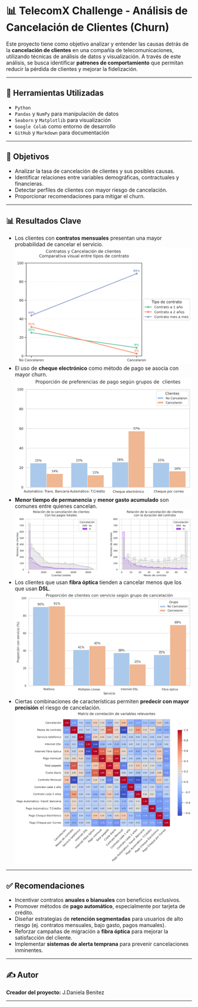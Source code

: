 # 📊 TelecomX Challenge - Análisis de Cancelación de Clientes (Churn)

Este proyecto tiene como objetivo analizar y entender las causas detrás de la **cancelación de clientes** en una compañía de telecomunicaciones, utilizando técnicas de análisis de datos y visualización. A través de este análisis, se busca identificar **patrones de comportamiento** que permitan reducir la pérdida de clientes y mejorar la fidelización.

---
## 🧰 Herramientas Utilizadas

- `Python`
- `Pandas` y `NumPy` para manipulación de datos
- `Seaborn` y `Matplotlib` para visualización
- `Google Colab` como entorno de desarrollo
- `GitHub` y `Markdown` para documentación

---

## 📌 Objetivos

- Analizar la tasa de cancelación de clientes y sus posibles causas.
- Identificar relaciones entre variables demográficas, contractuales y financieras.
- Detectar perfiles de clientes con mayor riesgo de cancelación.
- Proporcionar recomendaciones para mitigar el churn.

---

## 📊 Resultados Clave

- Los clientes con **contratos mensuales** presentan una mayor probabilidad de cancelar el servicio.
  ![Churn Donut](imagenes/grafico_tipo_contrato.png)
- El uso de **cheque electrónico** como método de pago se asocia con mayor churn.
  ![Churn Donut](imagenes/grafico_metodos_de_pago.png)
- **Menor tiempo de permanencia** y **menor gasto acumulado** son comunes entre quienes cancelan.
  ![Churn Donut](imagenes/grafico_cuentas_tiempo.png)
- Los clientes que usan **fibra óptica** tienden a cancelar menos que los que usan **DSL**.
  ![Churn Donut](imagenes/tipos_de_servicio.png)
- Ciertas combinaciones de características permiten **predecir con mayor precisión** el riesgo de cancelación.
  ![Churn Donut](imagenes/correlacion_cancelacion.png)

---

## ✅ Recomendaciones

- Incentivar contratos **anuales o bianuales** con beneficios exclusivos.
- Promover métodos de **pago automático**, especialmente por tarjeta de crédito.
- Diseñar estrategias de **retención segmentadas** para usuarios de alto riesgo (ej. contratos mensuales, bajo gasto, pagos manuales).
- Reforzar campañas de migración a **fibra óptica** para mejorar la satisfacción del cliente.
- Implementar **sistemas de alerta temprana** para prevenir cancelaciones inminentes.

---

## ✍️ Autor

**Creador del proyecto:** J.Daniela Benitez  

---
